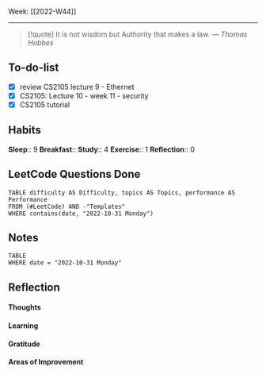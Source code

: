 Week: [[2022-W44]]
- - -
>[!quote]
> It is not wisdom but Authority that makes a law.
> — <cite>Thomas Hobbes</cite>

## To-do-list
- [x] review CS2105 lecture 9 - Ethernet
- [x] CS2105: Lecture 10 - week 11 - security
- [x] CS2105 tutorial

## Habits
**Sleep**:: 9
**Breakfast**::
**Study**:: 4
**Exercise**:: 1 
**Reflection**:: 0 

## LeetCode Questions Done
```dataview
TABLE difficulty AS Difficulty, topics AS Topics, performance AS Performance
FROM (#LeetCode) AND -"Templates"
WHERE contains(date, "2022-10-31 Monday") 
```

## Notes
```dataview
TABLE
WHERE date = "2022-10-31 Monday"
```

## Reflection
#### Thoughts 
#### Learning 
#### Gratitude
#### Areas of Improvement